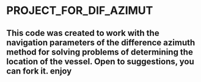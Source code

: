 # PROJECT_FOR_DIF_AZIMUT
## This code was created to work with the navigation parameters of the difference azimuth method for solving problems of determining the location of the vessel. Open to suggestions, you can fork it. enjoy
